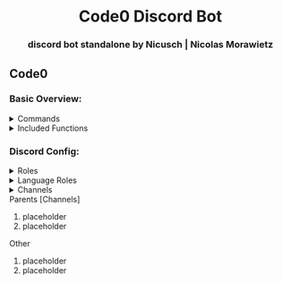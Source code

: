 <h1 align="center">Code0 Discord Bot</h1>
<h3 align="center">discord bot standalone by Nicusch | Nicolas Morawietz</h3>

## Code0

### Basic Overview:

<details>
  <summary>Commands</summary>

  1. open-contributor
  2. ticket

</details>

<details>
<summary>Included Functions</summary>

</details>

### Discord Config:

<details>
  <summary>Roles</summary>

  1. placeholder
  2. placeholder

</details>

<details>
<summary>Language Roles</summary>

  1. placeholder
  2. placeholder

</details>

<details>
<summary>Channels</summary>

  1. placeholder
  2. placeholder

</details>

<summary>Parents [Channels]</summary>

  1. placeholder
  2. placeholder

</details>

<summary>Other</summary>

  1. placeholder
  2. placeholder

</details>